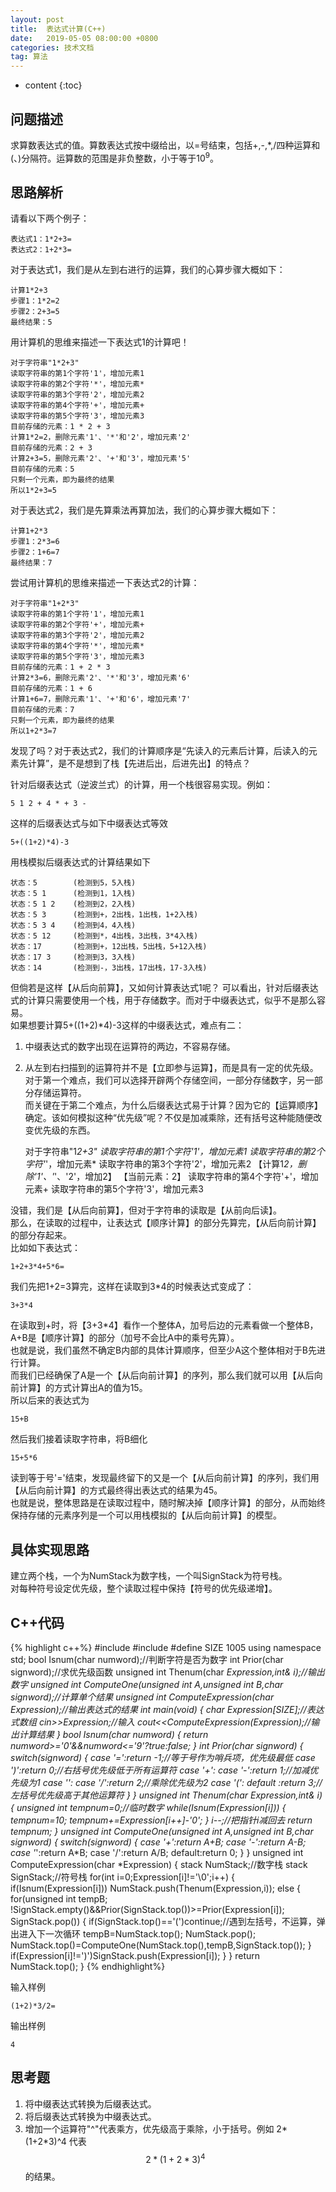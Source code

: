 ```yaml
---
layout: post
title:  表达式计算(C++)
date:   2019-05-05 08:00:00 +0800
categories: 技术文档
tag: 算法
---
```

<head>
    <script src="https://cdn.mathjax.org/mathjax/latest/MathJax.js?config=TeX-AMS-MML_HTMLorMML" type="text/javascript"></script>
    <script type="text/x-mathjax-config">
        MathJax.Hub.Config({
            tex2jax: {
            skipTags: ['script', 'noscript', 'style', 'textarea', 'pre'],
            inlineMath: [['$','$']]
            }
        });
    </script>
</head>


* content
{:toc}


问题描述
-------------------------------------
求算数表达式的值。算数表达式按中缀给出，以=号结束，包括+,-,\*,/四种运算和(、)分隔符。运算数的范围是非负整数，小于等于$10^9$。

思路解析
-------------------------------------

请看以下两个例子：

    表达式1：1*2+3=
    表达式2：1+2*3=

对于表达式1，我们是从左到右进行的运算，我们的心算步骤大概如下：

    计算1*2+3
    步骤1：1*2=2
    步骤2：2+3=5
    最终结果：5

用计算机的思维来描述一下表达式1的计算吧！

    对于字符串"1*2+3"
    读取字符串的第1个字符'1'，增加元素1
    读取字符串的第2个字符'*'，增加元素*
    读取字符串的第3个字符'2'，增加元素2
    读取字符串的第4个字符'+'，增加元素+
    读取字符串的第5个字符'3'，增加元素3
    目前存储的元素：1 * 2 + 3
    计算1*2=2，删除元素'1'、'*'和'2'，增加元素'2'
    目前存储的元素：2 + 3
    计算2+3=5，删除元素'2'、'+'和'3'，增加元素'5'
    目前存储的元素：5
    只剩一个元素，即为最终的结果
    所以1*2+3=5

对于表达式2，我们是先算乘法再算加法，我们的心算步骤大概如下：

    计算1+2*3
    步骤1：2*3=6
    步骤2：1+6=7
    最终结果：7

尝试用计算机的思维来描述一下表达式2的计算：

    对于字符串"1+2*3"
    读取字符串的第1个字符'1'，增加元素1
    读取字符串的第2个字符'+'，增加元素+
    读取字符串的第3个字符'2'，增加元素2
    读取字符串的第4个字符'*'，增加元素*
    读取字符串的第5个字符'3'，增加元素3
    目前存储的元素：1 + 2 * 3
    计算2*3=6，删除元素'2'、'*'和'3'，增加元素'6'
    目前存储的元素：1 + 6
    计算1+6=7，删除元素'1'、'+'和'6'，增加元素'7'
    目前存储的元素：7
    只剩一个元素，即为最终的结果
    所以1+2*3=7

发现了吗？对于表达式2，我们的计算顺序是“先读入的元素后计算，后读入的元素先计算”，是不是想到了栈【先进后出，后进先出】的特点？  
  
针对后缀表达式（逆波兰式）的计算，用一个栈很容易实现。例如：

    5 1 2 + 4 * + 3 -

这样的后缀表达式与如下中缀表达式等效

    5+((1+2)*4)-3

用栈模拟后缀表达式的计算结果如下

    状态：5        (检测到5，5入栈)   
    状态：5 1      (检测到1，1入栈)  
    状态：5 1 2    (检测到2，2入栈)  
    状态：5 3      (检测到+，2出栈，1出栈，1+2入栈)  
    状态：5 3 4    (检测到4，4入栈)  
    状态：5 12     (检测到*，4出栈，3出栈，3*4入栈)  
    状态：17       (检测到+，12出栈，5出栈，5+12入栈)  
    状态：17 3     (检测到3，3入栈)  
    状态：14       (检测到-，3出栈，17出栈，17-3入栈)  

但倘若是这样【从后向前算】，又如何计算表达式1呢？
可以看出，针对后缀表达式的计算只需要使用一个栈，用于存储数字。而对于中缀表达式，似乎不是那么容易。  
如果想要计算5+((1+2)\*4)-3这样的中缀表达式，难点有二：  
1. 中缀表达式的数字出现在运算符的两边，不容易存储。  
2. 从左到右扫描到的运算符并不是【立即参与运算】，而是具有一定的优先级。  
对于第一个难点，我们可以选择开辟两个存储空间，一部分存储数字，另一部分存储运算符。  
而关键在于第二个难点，为什么后缀表达式易于计算？因为它的【运算顺序】确定。该如何模拟这种“优先级”呢？不仅是加减乘除，还有括号这种能随便改变优先级的东西。  

    对于字符串"1*2+3"
    读取字符串的第1个字符'1'，增加元素1
    读取字符串的第2个字符'*'，增加元素*
    读取字符串的第3个字符'2'，增加元素2
    【计算1*2，删除'1'、'*'、'2'，增加2】
    【当前元素：2】
    读取字符串的第4个字符'+'，增加元素+
    读取字符串的第5个字符'3'，增加元素3
    
没错，我们是【从后向前算】，但对于字符串的读取是【从前向后读】。  
那么，在读取的过程中，让表达式【顺序计算】的部分先算完，【从后向前计算】的部分存起来。  
比如如下表达式：  

    1+2+3*4+5*6=

我们先把1+2=3算完，这样在读取到3\*4的时候表达式变成了：

    3+3*4

在读取到+时，将【3+3\*4】看作一个整体A，加号后边的元素看做一个整体B，A+B是【顺序计算】的部分（加号不会比A中的乘号先算）。  
也就是说，我们虽然不确定B内部的具体计算顺序，但至少A这个整体相对于B先进行计算。  
而我们已经确保了A是一个【从后向前计算】的序列，那么我们就可以用【从后向前计算】的方式计算出A的值为15。  
所以后来的表达式为

    15+B
    
然后我们接着读取字符串，将B细化

    15+5*6
    
读到等于号'='结束，发现最终留下的又是一个【从后向前计算】的序列，我们用【从后向前计算】的方式最终得出表达式的结果为45。  
也就是说，整体思路是在读取过程中，随时解决掉【顺序计算】的部分，从而始终保持存储的元素序列是一个可以用栈模拟的【从后向前计算】的模型。  

具体实现思路
-------------------------------------

建立两个栈，一个为NumStack为数字栈，一个叫SignStack为符号栈。  
对每种符号设定优先级，整个读取过程中保持【符号的优先级递增】。  

C++代码
-------------------------------------

{% highlight c++%}
#include<iostream>
#include<stack>
#define SIZE 1005
using namespace std;
bool Isnum(char numword);//判断字符是否为数字
int Prior(char signword);//求优先级函数
unsigned int Thenum(char *Expression,int& i);//输出数字
unsigned int ComputeOne(unsigned int A,unsigned int B,char signword);//计算单个结果
unsigned int ComputeExpression(char *Expression);//输出表达式的结果
int main(void)
{
    char Expression[SIZE];//表达式数组
    cin>>Expression;//输入
    cout<<ComputeExpression(Expression);//输出计算结果
}
bool Isnum(char numword)
{
    return numword>='0'&&numword<='9'?true:false;
}
int Prior(char signword)
{
    switch(signword)
    {
    case '=':return -1;//等于号作为哨兵项，优先级最低
    case ')':return 0;//右括号优先级低于所有运算符
    case '+':
    case '-':return 1;//加减优先级为1
    case '*':
    case '/':return 2;//乘除优先级为2
    case '(':
    default :return 3;//左括号优先级高于其他运算符
    }
}
unsigned int Thenum(char *Expression,int& i)
{
    unsigned int tempnum=0;//临时数字
    while(Isnum(Expression[i]))
    {
        tempnum*=10;
        tempnum+=Expression[i++]-'0';
    }
    i--;//把指针i减回去
    return tempnum;
}
unsigned int ComputeOne(unsigned int A,unsigned int B,char signword)
{
    switch(signword)
    {
        case '+':return A+B;
        case '-':return A-B;
        case '*':return A*B;
        case '/':return A/B;
        default:return 0;
    }
}
unsigned int ComputeExpression(char *Expression)
{
    stack<unsigned int> NumStack;//数字栈
    stack<char> SignStack;//符号栈
    for(int i=0;Expression[i]!='\0';i++)
    {
        if(Isnum(Expression[i])) NumStack.push(Thenum(Expression,i));
        else
        {
            for(unsigned int tempB;\
                !SignStack.empty()&&Prior(SignStack.top())>=Prior(Expression[i]);\
                SignStack.pop())
            {
                if(SignStack.top()=='(')continue;//遇到左括号，不运算，弹出进入下一次循环
                tempB=NumStack.top();
                NumStack.pop();
                NumStack.top()=ComputeOne(NumStack.top(),tempB,SignStack.top());
            }
            if(Expression[i]!=')')SignStack.push(Expression[i]);
        }
    }
    return NumStack.top();
}
{% endhighlight%}

输入样例

    (1+2)*3/2=

输出样例

    4

思考题
-------------------------------------
1. 将中缀表达式转换为后缀表达式。
2. 将后缀表达式转换为中缀表达式。
3. 增加一个运算符"^"代表乘方，优先级高于乘除，小于括号。例如 2\*(1+2\*3)^4 代表 $$ 2*{(1+2*3)}^4 $$ 的结果。

